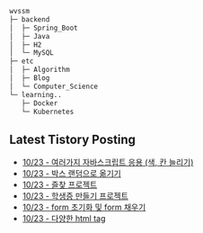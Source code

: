 
```bash
wvssm
├─ backend
│  ├─ Spring_Boot     
│  ├─ Java
│  ├─ H2
│  └─ MySQL  
├─ etc         
│  ├─ Algorithm  
│  ├─ Blog
│  └─ Computer_Science   
└─ learning..       
   ├─ Docker
   └─ Kubernetes           

```  

## Latest Tistory Posting<div class=blog-post text-align='left'>
 - [10/23 - 여러가지 자바스크립트 응용 (색, 칸 늘리기)](https://wvssm.tistory.com/entry/%EC%A7%9D%EC%88%98%EC%97%90%EB%A7%8C-%EB%B0%B0%EA%B2%BD%EC%A3%BC%EA%B8%B0)
 - [10/23 - 박스 랜덤으로 옮기기](https://wvssm.tistory.com/entry/%EB%B0%95%EC%8A%A4-%EB%9E%9C%EB%8D%A4%EC%9C%BC%EB%A1%9C-%EC%98%AE%EA%B8%B0%EA%B8%B0)
 - [10/23 - 즐찾 프로젝트](https://wvssm.tistory.com/entry/%EC%A6%90%EC%B0%BE-%ED%94%84%EB%A1%9C%EC%A0%9D%ED%8A%B8)
 - [10/23 - 학생증 만들기 프로젝트](https://wvssm.tistory.com/entry/%ED%95%99%EC%83%9D%EC%A6%9D-%EB%A7%8C%EB%93%A4%EA%B8%B0-%ED%94%84%EB%A1%9C%EC%A0%9D%ED%8A%B8)
 - [10/23 - form 초기화 및 form 채우기](https://wvssm.tistory.com/entry/form-%EC%B4%88%EA%B8%B0%ED%99%94)
 - [10/23 - 다양한 html tag](https://wvssm.tistory.com/entry/%EB%8B%A4%EC%96%91%ED%95%9C-html-tag)

</div>
</div>
